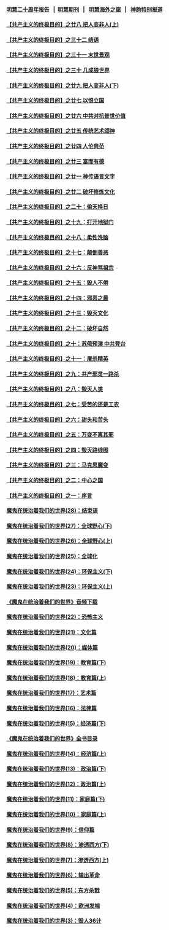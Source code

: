 #### [明慧二十周年报告](https://github.com/gfw-breaker/mh-reports/blob/master/README.md?t=07140736) &nbsp;&nbsp;|&nbsp;&nbsp;[明慧期刊](https://github.com/gfw-breaker/mh-qikan) &nbsp;&nbsp;|&nbsp;&nbsp; [明慧海外之窗](https://github.com/gfw-breaker/mh-news/blob/master/README.md?t=07140736) &nbsp;&nbsp;|&nbsp;&nbsp; [神韵特别报道](https://github.com/gfw-breaker/mh-news/blob/master/shenyun.md?t=07140736) 

#### [【共产主义的终极目的】之廿八 把人变非人(上)](../pages/nsc422/n11340492.md?t=07140736) 

#### [【共产主义的终极目的】之三十二 结语](../pages/nsc422/n11360535.md?t=07140736) 

#### [【共产主义的终极目的】之三十一 末世景观](../pages/nsc422/n11351129.md?t=07140736) 

#### [【共产主义的终极目的】之三十 几成狼世界](../pages/nsc422/n11348280.md?t=07140736) 

#### [【共产主义的终极目的】之廿九 把人变非人(下)](../pages/nsc422/n11344140.md?t=07140736) 

#### [【共产主义的终极目的】之廿七 以恨立国](../pages/nsc422/n11336944.md?t=07140736) 

#### [【共产主义的终极目的】之廿六 中共对抗普世价值](../pages/nsc422/n11324785.md?t=07140736) 

#### [【共产主义的终极目的】之廿五 传统艺术颂神](../pages/nsc422/n11296396.md?t=07140736) 

#### [【共产主义的终极目的】之廿四 人伦典范](../pages/nsc422/n11296397.md?t=07140736) 

#### [【共产主义的终极目的】之廿三 富而有德](../pages/nsc422/n11283598.md?t=07140736) 

#### [【共产主义的终极目的】之廿一 神传语言文字](../pages/nsc422/n11263265.md?t=07140736) 

#### [【共产主义的终极目的】之廿二 破坏修炼文化](../pages/nsc422/n11245728.md?t=07140736) 

#### [【共产主义的终极目的】之二十：偷天换日](../pages/nsc422/n11238846.md?t=07140736) 

#### [【共产主义的终极目的】之十九：打开地狱门](../pages/nsc422/n11206376.md?t=07140736) 

#### [【共产主义的终极目的】之十八：柔性洗脑](../pages/nsc422/n11199994.md?t=07140736) 

#### [【共产主义的终极目的】之十七：颠倒善恶](../pages/nsc422/n11179782.md?t=07140736) 

#### [【共产主义的终极目的】之十六：反神骂祖宗](../pages/nsc422/n11166798.md?t=07140736) 

#### [【共产主义的终极目的】之十五：毁人不倦](../pages/nsc422/n11166792.md?t=07140736) 

#### [【共产主义的终极目的】之十四：邪恶之最](../pages/nsc422/n11150249.md?t=07140736) 

#### [【共产主义的终极目的】之十三：毁灭文化](../pages/nsc422/n11135227.md?t=07140736) 

#### [【共产主义的终极目的】之十二：破坏自然](../pages/nsc422/n11135214.md?t=07140736) 

#### [【共产主义的终极目的】之十：苏俄预演 中共登台](../pages/nsc422/n11118424.md?t=07140736) 

#### [【共产主义的终极目的】之十一：屠杀精英](../pages/nsc422/n11118442.md?t=07140736) 

#### [【共产主义的终极目的】之九：共产邪灵一路杀](../pages/nsc422/n11114139.md?t=07140736) 

#### [【共产主义的终极目的】之八：毁灭人类](../pages/nsc422/n11108503.md?t=07140736) 

#### [【共产主义的终极目的】之七：受苦的还是工农](../pages/nsc422/n11101809.md?t=07140736) 

#### [【共产主义的终极目的】之六：甜头和苦头](../pages/nsc422/n11096971.md?t=07140736) 

#### [【共产主义的终极目的】之五：万变不离其邪](../pages/nsc422/n11091285.md?t=07140736) 

#### [【共产主义的终极目的】之四：毁灭路线图](../pages/nsc422/n11086284.md?t=07140736) 

#### [【共产主义的终极目的】之三：马克思魔变](../pages/nsc422/n11061941.md?t=07140736) 

#### [【共产主义的终极目的】之二：中心之国](../pages/nsc422/n11047728.md?t=07140736) 

#### [【共产主义的终极目的】之一：序言](../pages/nsc422/n11086077.md?t=07140736) 

#### [魔鬼在统治着我们的世界(28)：结束语](../pages/nsc422/n10936246.md?t=07140736) 

#### [魔鬼在统治着我们的世界(27)：全球野心(下)](../pages/nsc422/n10928319.md?t=07140736) 

#### [魔鬼在统治着我们的世界(26)：全球野心(上)](../pages/nsc422/n10900318.md?t=07140736) 

#### [魔鬼在统治着我们的世界(25)：全球化](../pages/nsc422/n10788205.md?t=07140736) 

#### [魔鬼在统治着我们的世界(24)：环保主义(下)](../pages/nsc422/n10695307.md?t=07140736) 

#### [魔鬼在统治着我们的世界(23)：环保主义(上)](../pages/nsc422/n10688613.md?t=07140736) 

#### [《魔鬼在统治着我们的世界》音频下载](../pages/nsc422/n10635553.md?t=07140736) 

#### [魔鬼在统治着我们的世界(22)：恐怖主义](../pages/nsc422/n10614727.md?t=07140736) 

#### [魔鬼在统治着我们的世界(21)：文化篇](../pages/nsc422/n10597706.md?t=07140736) 

#### [魔鬼在统治着我们的世界(20)：媒体篇](../pages/nsc422/n10586579.md?t=07140736) 

#### [魔鬼在统治着我们的世界(19)：教育篇(下)](../pages/nsc422/n10564808.md?t=07140736) 

#### [魔鬼在统治着我们的世界(18)：教育篇(上)](../pages/nsc422/n10526970.md?t=07140736) 

#### [魔鬼在统治着我们的世界(17)：艺术篇](../pages/nsc422/n10499093.md?t=07140736) 

#### [魔鬼在统治着我们的世界(16)：法律篇](../pages/nsc422/n10485969.md?t=07140736) 

#### [魔鬼在统治着我们的世界(15)：经济篇(下)](../pages/nsc422/n10469975.md?t=07140736) 

#### [《魔鬼在统治着我们的世界》全书目录](../pages/nsc422/n10464261.md?t=07140736) 

#### [魔鬼在统治着我们的世界(14)：经济篇(上)](../pages/nsc422/n10457370.md?t=07140736) 

#### [魔鬼在统治着我们的世界(13)：政治篇(下)](../pages/nsc422/n10448270.md?t=07140736) 

#### [魔鬼在统治着我们的世界(12)：政治篇(上)](../pages/nsc422/n10444576.md?t=07140736) 

#### [魔鬼在统治着我们的世界(11)：家庭篇(下)](../pages/nsc422/n10440961.md?t=07140736) 

#### [魔鬼在统治着我们的世界(10)：家庭篇(上)](../pages/nsc422/n10435448.md?t=07140736) 

#### [魔鬼在统治着我们的世界(9)：信仰篇](../pages/nsc422/n10432159.md?t=07140736) 

#### [魔鬼在统治着我们的世界(8)：渗透西方(下)](../pages/nsc422/n10429603.md?t=07140736) 

#### [魔鬼在统治着我们的世界(7)：渗透西方(上)](../pages/nsc422/n10426013.md?t=07140736) 

#### [魔鬼在统治着我们的世界(6)：输出革命](../pages/nsc422/n10421536.md?t=07140736) 

#### [魔鬼在统治着我们的世界(5)：东方杀戮](../pages/nsc422/n10417707.md?t=07140736) 

#### [魔鬼在统治着我们的世界(4)：欧洲发端](../pages/nsc422/n10414890.md?t=07140736) 

#### [魔鬼在统治着我们的世界(3)：毁人36计](../pages/nsc422/n10411583.md?t=07140736) 

